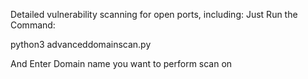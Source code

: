 Detailed vulnerability scanning for open ports, including:
Just Run the Command:

python3 advanceddomainscan.py

And Enter Domain name you want to perform scan on 

